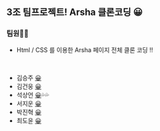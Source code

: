 ## **3조 팀프로젝트! Arsha 클론코딩** 😀



### 팀원🙋‍♀️

- Html / CSS 를 이용한 Arsha 페이지 전체 클론 코딩 !!

<br>

- 김승주 [😀]()
- 김건웅 [😀]()
- 석상언 [😀]()💦💦
- 서지운 [😀]()
- 박진혁 [😀]()
- 최도윤 [😀]()
